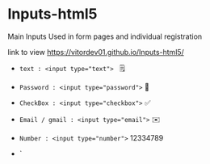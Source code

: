# Inputs-html5
Main Inputs Used in form pages and individual registration

 link to view  https://vitordev01.github.io/Inputs-html5/

- `text : <input type="text"> ` 🗒️

- `Password : <input type="password">` 🔐

- `CheckBox : <input type="checkbox">` ✅

- `Email / gmail : <input type="email">` ✉️

- `Number : <input type="number">` 12334789

- `
